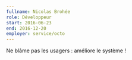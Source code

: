 ```yaml
---
fullname: Nicolas Brohée
role: Développeur
start: 2016-06-23
end: 2016-12-20
employer: service/octo
---
```


Ne blâme pas les usagers : améliore le système !

